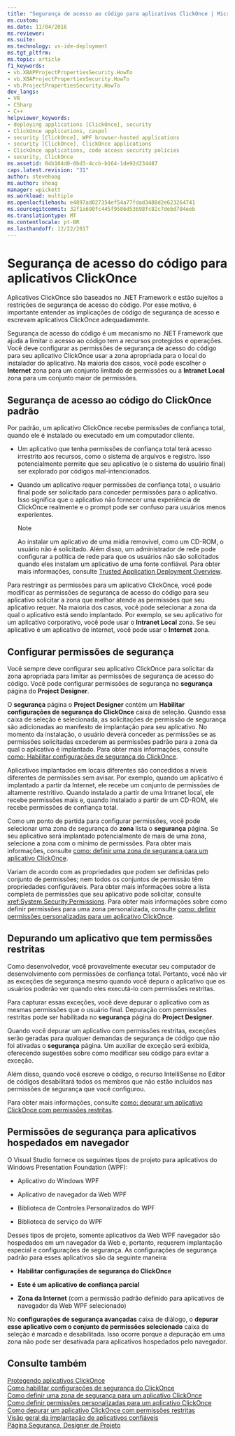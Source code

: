 ```yaml
---
title: "Segurança de acesso ao código para aplicativos ClickOnce | Microsoft Docs"
ms.custom: 
ms.date: 11/04/2016
ms.reviewer: 
ms.suite: 
ms.technology: vs-ide-deployment
ms.tgt_pltfrm: 
ms.topic: article
f1_keywords:
- vb.XBAPProjectPropertiesSecurity.HowTo
- vb.XBAProjectPropertiesSecurity.HowTo
- vb.ProjectPropertiesSecurity.HowTo
dev_langs:
- VB
- CSharp
- C++
helpviewer_keywords:
- deploying applications [ClickOnce], security
- ClickOnce applications, caspol
- security [ClickOnce], WPF browser-hosted applications
- security [ClickOnce], ClickOnce applications
- ClickOnce applications, code access security policies
- security, ClickOnce
ms.assetid: 04b104d0-0bd3-4ccb-b164-1de92d234487
caps.latest.revision: "31"
author: stevehoag
ms.author: shoag
manager: wpickett
ms.workload: multiple
ms.openlocfilehash: e4897ad027354ef54a77fdad3488d2e623264741
ms.sourcegitcommit: 32f1a690fc445f9586d53698fc82c7debd784eeb
ms.translationtype: MT
ms.contentlocale: pt-BR
ms.lasthandoff: 12/22/2017
---
```

# <a name="code-access-security-for-clickonce-applications"></a>Segurança de acesso do código para aplicativos ClickOnce
Aplicativos ClickOnce são baseados no .NET Framework e estão sujeitos a restrições de segurança de acesso do código. Por esse motivo, é importante entender as implicações de código de segurança de acesso e escrevam aplicativos ClickOnce adequadamente.  
  
 Segurança de acesso do código é um mecanismo no .NET Framework que ajuda a limitar o acesso ao código tem a recursos protegidos e operações. Você deve configurar as permissões de segurança de acesso do código para seu aplicativo ClickOnce usar a zona apropriada para o local do instalador do aplicativo. Na maioria dos casos, você pode escolher o **Internet** zona para um conjunto limitado de permissões ou a **Intranet Local** zona para um conjunto maior de permissões.  
  
## <a name="default-clickonce-code-access-security"></a>Segurança de acesso ao código do ClickOnce padrão  
 Por padrão, um aplicativo ClickOnce recebe permissões de confiança total, quando ele é instalado ou executado em um computador cliente.  
  
-   Um aplicativo que tenha permissões de confiança total terá acesso irrestrito aos recursos, como o sistema de arquivos e registro. Isso potencialmente permite que seu aplicativo (e o sistema do usuário final) ser explorado por códigos mal-intencionados.  
  
-   Quando um aplicativo requer permissões de confiança total, o usuário final pode ser solicitado para conceder permissões para o aplicativo. Isso significa que o aplicativo não fornecer uma experiência de ClickOnce realmente e o prompt pode ser confuso para usuários menos experientes.  
  
    > [!NOTE]
    >  Ao instalar um aplicativo de uma mídia removível, como um CD-ROM, o usuário não é solicitado. Além disso, um administrador de rede pode configurar a política de rede para que os usuários não são solicitados quando eles instalam um aplicativo de uma fonte confiável. Para obter mais informações, consulte [Trusted Application Deployment Overview](../deployment/trusted-application-deployment-overview.md).  
  
 Para restringir as permissões para um aplicativo ClickOnce, você pode modificar as permissões de segurança de acesso do código para seu aplicativo solicitar a zona que melhor atende as permissões que seu aplicativo requer. Na maioria dos casos, você pode selecionar a zona da qual o aplicativo está sendo implantado. Por exemplo, se seu aplicativo for um aplicativo corporativo, você pode usar o **Intranet Local** zona. Se seu aplicativo é um aplicativo de internet, você pode usar o **Internet** zona.  
  
## <a name="configuring-security-permissions"></a>Configurar permissões de segurança  
 Você sempre deve configurar seu aplicativo ClickOnce para solicitar da zona apropriada para limitar as permissões de segurança de acesso do código. Você pode configurar permissões de segurança no **segurança** página do **Project Designer**.  
  
 O **segurança** página o **Project Designer** contém um **Habilitar configurações de segurança do ClickOnce** caixa de seleção. Quando essa caixa de seleção é selecionada, as solicitações de permissão de segurança são adicionadas ao manifesto de implantação para seu aplicativo. No momento da instalação, o usuário deverá conceder as permissões se as permissões solicitadas excederem as permissões padrão para a zona da qual o aplicativo é implantado. Para obter mais informações, consulte [como: Habilitar configurações de segurança do ClickOnce](../deployment/how-to-enable-clickonce-security-settings.md).  
  
 Aplicativos implantados em locais diferentes são concedidos a níveis diferentes de permissões sem avisar. Por exemplo, quando um aplicativo é implantado a partir da Internet, ele recebe um conjunto de permissões de altamente restritivo. Quando instalado a partir de uma Intranet local, ele recebe permissões mais e, quando instalado a partir de um CD-ROM, ele recebe permissões de confiança total.  
  
 Como um ponto de partida para configurar permissões, você pode selecionar uma zona de segurança do **zona** lista o **segurança** página. Se seu aplicativo será implantado potencialmente de mais de uma zona, selecione a zona com o mínimo de permissões. Para obter mais informações, consulte [como: definir uma zona de segurança para um aplicativo ClickOnce](../deployment/how-to-set-a-security-zone-for-a-clickonce-application.md).  
  
 Variam de acordo com as propriedades que podem ser definidas pelo conjunto de permissões; nem todos os conjuntos de permissão têm propriedades configuráveis. Para obter mais informações sobre a lista completa de permissões que seu aplicativo pode solicitar, consulte <xref:System.Security.Permissions>. Para obter mais informações sobre como definir permissões para uma zona personalizada, consulte [como: definir permissões personalizadas para um aplicativo ClickOnce](../deployment/how-to-set-custom-permissions-for-a-clickonce-application.md).  
  
## <a name="debugging-an-application-that-has-restricted-permissions"></a>Depurando um aplicativo que tem permissões restritas  
 Como desenvolvedor, você provavelmente executar seu computador de desenvolvimento com permissões de confiança total. Portanto, você não vir as exceções de segurança mesmo quando você depura o aplicativo que os usuários poderão ver quando eles executá-lo com permissões restritas.  
  
 Para capturar essas exceções, você deve depurar o aplicativo com as mesmas permissões que o usuário final. Depuração com permissões restritas pode ser habilitada no **segurança** página do **Project Designer**.  
  
 Quando você depurar um aplicativo com permissões restritas, exceções serão geradas para qualquer demandas de segurança de código que não foi ativadas o **segurança** página. Um auxiliar de exceção será exibida, oferecendo sugestões sobre como modificar seu código para evitar a exceção.  
  
 Além disso, quando você escreve o código, o recurso IntelliSense no Editor de códigos desabilitará todos os membros que não estão incluídos nas permissões de segurança que você configurou.  
  
 Para obter mais informações, consulte [como: depurar um aplicativo ClickOnce com permissões restritas](../deployment/how-to-debug-a-clickonce-application-with-restricted-permissions.md).  
  
## <a name="security-permissions-for-browser-hosted-applications"></a>Permissões de segurança para aplicativos hospedados em navegador  
 O Visual Studio fornece os seguintes tipos de projeto para aplicativos do Windows Presentation Foundation (WPF):  
  
-   Aplicativo do Windows WPF  
  
-   Aplicativo de navegador da Web WPF  
  
-   Biblioteca de Controles Personalizados do WPF  
  
-   Biblioteca de serviço do WPF  
  
 Desses tipos de projeto, somente aplicativos da Web WPF navegador são hospedados em um navegador da Web e, portanto, requerem implantação especial e configurações de segurança. As configurações de segurança padrão para esses aplicativos são da seguinte maneira:  
  
-   **Habilitar configurações de segurança do ClickOnce**  
  
-   **Este é um aplicativo de confiança parcial**  
  
-   **Zona da Internet** (com a permissão padrão definido para aplicativos de navegador da Web WPF selecionado)  
  
 No **configurações de segurança avançadas** caixa de diálogo, o **depurar esse aplicativo com o conjunto de permissões selecionado** caixa de seleção é marcada e desabilitada. Isso ocorre porque a depuração em uma zona não pode ser desativada para aplicativos hospedados pelo navegador.  
  
## <a name="see-also"></a>Consulte também  
 [Protegendo aplicativos ClickOnce](../deployment/securing-clickonce-applications.md)   
 [Como habilitar configurações de segurança do ClickOnce](../deployment/how-to-enable-clickonce-security-settings.md)   
 [Como definir uma zona de segurança para um aplicativo ClickOnce](../deployment/how-to-set-a-security-zone-for-a-clickonce-application.md)   
 [Como definir permissões personalizadas para um aplicativo ClickOnce](../deployment/how-to-set-custom-permissions-for-a-clickonce-application.md)   
 [Como depurar um aplicativo ClickOnce com permissões restritas](../deployment/how-to-debug-a-clickonce-application-with-restricted-permissions.md)   
 [Visão geral da implantação de aplicativos confiáveis](../deployment/trusted-application-deployment-overview.md)   
 [Página Segurança, Designer de Projeto](../ide/reference/security-page-project-designer.md)